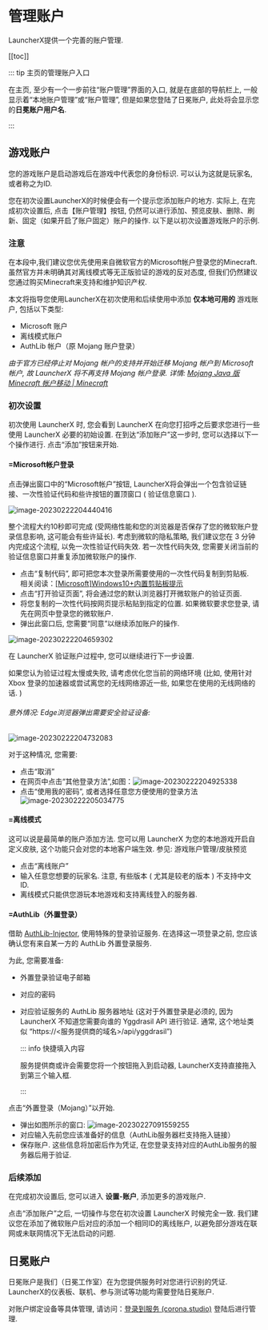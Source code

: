 # 管理账户

LauncherX提供一个完善的账户管理. 

[[toc]]

::: tip 主页的管理账户入口

在主页, 至少有一个一步前往“账户管理”界面的入口, 就是在底部的导航栏上, 一般显示着“本地账户管理”或“账户管理”, 但是如果您登陆了日冕账户, 此处将会显示您的**日冕账户用户名**. 

:::

## 游戏账户

您的游戏账户是启动游戏后在游戏中代表您的身份标识. 可以认为这就是玩家名, 或者称之为ID. 

您在初次设置LauncherX的时候便会有一个提示您添加账户的地方. 实际上, 在完成初次设置后, 点击【账户管理】按钮, 仍然可以进行添加、预览皮肤、删除、刷新、固定（如果开启了账户固定）账户的操作. 以下是以初次设置游戏账户的示例. 

### 注意

在本段中,我们建议您优先使用来自微软官方的Microsoft帐户登录您的Minecraft. 虽然官方并未明确其对离线模式等无正版验证的游戏的反对态度, 但我们仍然建议您通过购买Minecraft来支持和维护知识产权.

本文将指导您使用LauncherX在初次使用和后续使用中添加 **仅本地可用的** 游戏账户, 包括以下类型:

- Microsoft 账户
- 离线模式账户
- AuthLib 帐户（原 Mojang 账户登录）

*由于官方已经停止对 Mojang 帐户的支持并开始迁移 Mojang 帐户到 Microsoft 帐户, 故 LauncherX 将不再支持 Mojang 帐户登录. 详情: [Mojang Java 版 Minecraft 帐户移动 | Minecraft](https://www.minecraft.net/zh-hans/mojang-account-move)*

### 初次设置

初次使用 LauncherX 时, 您会看到 LauncherX 在向您打招呼之后要求您进行一些使用 LauncherX 必要的初始设置. 在到达“添加账户”这一步时, 您可以选择以下一个操作进行. 点击“添加”按钮来开始.

#### =Microsoft帐户登录

点击弹出窗口中的“Microsoft帐户”按钮, LauncherX将会弹出一个包含验证链接、一次性验证代码和些许按钮的置顶窗口 ( 验证信息窗口 ).

![image-20230222204440416](/img/lxguide/addGameAccount/image-20230222204440416.png)

整个流程大约10秒即可完成 (受网络性能和您的浏览器是否保存了您的微软账户登录信息影响, 这可能会有些许延长). 
考虑到微软的隐私策略, 我们建议您在 3 分钟内完成这个流程, 以免一次性验证代码失效. 若一次性代码失效, 您需要关闭当前的验证信息窗口并重复添加微软账户的操作.

- 点击“复制代码”, 即可把您本次登录所需要使用的一次性代码复制到剪贴板. <br>相关阅读：[[Microsoft]Windows10+内置剪贴板提示](https://support.microsoft.com/zh-cn/windows/%E5%89%AA%E8%B4%B4%E6%9D%BFwindows-c436501e-985d-1c8d-97ea-fe46ddf338c6)
- 点击“打开验证页面”, 将会通过您的默认浏览器打开微软账户的验证页面.
- 将您复制的一次性代码按网页提示粘贴到指定的位置. 如果微软要求您登录, 请先在网页中登录您的微软账户.
- 弹出此窗口后, 您需要“同意”以继续添加账户的操作.

![image-20230222204659302](/img/lxguide/addGameAccount/image-20230222204659302.png)

在 LauncherX 验证账户过程中, 您可以继续进行下一步设置. 

如果您认为验证过程太慢或失败, 请考虑优化您当前的网络环境 (比如, 使用针对 Xbox 登录的加速器或尝试离您的无线网络源近一些, 如果您在使用的无线网络的话. ) 

###### 意外情况: Edge浏览器弹出需要安全验证设备:

![image-20230222204732083](/img/lxguide/addGameAccount/image-20230222204732083.png)

对于这种情况, 您需要:

  - 点击“取消”
  - 在网页中点击“其他登录方法”,如图：![image-20230222204925338](/img/lxguide/addGameAccount/image-20230222204925338.png)
  - 点击“使用我的密码”, 或者选择任意您方便使用的登录方法 ![image-20230222205034775](/img/lxguide/addGameAccount/image-20230222205034775.png)

#### =离线模式

这可以说是最简单的账户添加方法. 您可以用 LauncherX 为您的本地游戏开启自定义皮肤, 这个功能只会对您的本地客户端生效.  参见: 游戏账户管理/皮肤预览

- 点击“离线账户”
- 输入任意您想要的玩家名. 注意, 有些版本 ( 尤其是较老的版本 ) 不支持中文 ID. 
- 离线模式只能供您游玩本地游戏和支持离线登入的服务器. 

#### =AuthLib（外置登录）

借助 [AuthLib-Injector](https://github.com/yushijinhun/authlib-injector), 使用特殊的登录验证服务. 在选择这一项登录之前, 您应该确认您有来自某一方的 AuthLib 外置登录服务. 

为此, 您需要准备:

- 外置登录验证电子邮箱

- 对应的密码

- 对应验证服务的 AuthLib 服务器地址 (这对于外置登录是必须的, 因为 LauncherX 不知道您需要向谁的 Yggdrasil API 进行验证. 通常, 这个地址类似 “https://<服务提供商的域名>/api/yggdrasil”)     

  ::: info 快捷填入内容

  服务提供商或许会需要您将一个按钮拖入到启动器, LauncherX支持直接拖入到第三个输入框.  

  :::

点击“外置登录（Mojang）”以开始. 

- 弹出如图所示的窗口:   ![image-20230227091559255](/img/lxguide/addGameAccount/image-20230227091559255.png)
- 对应输入先前您应该准备好的信息（AuthLib服务器栏支持拖入链接）
- 保存账户. 这些信息将加密后作为凭证, 在您登录支持对应的AuthLib服务的服务器后用于验证. 

### 后续添加

在完成初次设置后, 您可以进入 **设置-账户**, 添加更多的游戏账户. 

点击“添加账户”之后, 一切操作与您在初次设置 LauncherX 时候完全一致. 我们建议您在添加了微软账户后对应的添加一个相同ID的离线账户, 以避免部分游戏在联网或未联网情况下无法启动的问题. 

## 日冕账户

日冕账户是我们（日冕工作室）在为您提供服务时对您进行识别的凭证. LauncherX的仪表板、联机、参与测试等功能均需要登陆日冕账户. 

对账户绑定设备等具体管理, 请访问：[登录到服务 (corona.studio)](https://corona.studio/auth/login) 登陆后进行管理. 